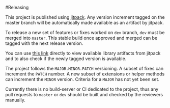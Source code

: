 #Releasing

This project is published using [jitpack](jitpack.io). Any version increment tagged on the master branch will be automatically made available as an artifact by jitpack. 

To release a new set of features or fixes worked on `dev` branch, `dev` must be merged into `master`. This stable build once approved and merged can be tagged with the next release version.

You can use [this link](https://jitpack.io/#crisolutions/commonlibrary) directly to view available library artifacts from jitpack and to also check if the newly tagged version is available.

The project follows the `MAJOR.MINOR.PATCH` versioning. A subset of fixes can increment the `PATCH` number. A new subset of extensions or helper methods can increment the `MINOR` version. Criteria for a `MAJOR` has not yet been set.

Currently there is no build-server or CI dedicated to the project, thus any pull requests to `master` or `dev` should be built and checked by the reviewers manually.